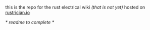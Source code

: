 
this is the repo for the rust electrical wiki
*(that is not yet)*
hosted on [rustrician.io](https://www.rustrician.io/)

*\* readme to complete \**
